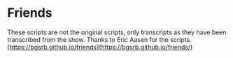 # Friends    
These scripts are not the original scripts, only transcripts as they have been transcribed from the show.
Thanks to Eric Aasen for the scripts.  
[https://bgsrb.github.io/friends](https://bgsrb.github.io/friends/)  
